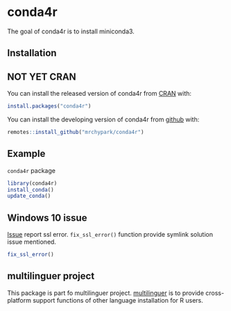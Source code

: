 # conda4r

<!-- badges: start -->
<!-- badges: end -->

The goal of conda4r is to install miniconda3.

## Installation

## NOT YET CRAN

You can install the released version of conda4r from [CRAN](https://CRAN.R-project.org) with:

``` r
install.packages("conda4r")
```

You can install the developing version of conda4r from [github](https://github.com/mrchypark/conda4r) with:

``` r
remotes::install_github("mrchypark/conda4r")
```

## Example

`conda4r` package 

``` r
library(conda4r)
install_conda()
update_conda()
```

## Windows 10 issue

[Issue](https://github.com/conda/conda/issues/8273) report ssl error.
`fix_ssl_error()` function provide symlink solution issue mentioned.
``` r
fix_ssl_error()
```

## multilinguer project

This package is part fo multilinguer project. [multilinguer][multilinguer] is to provide cross-platform support functions of other language installation for R users.

[multilinguer]: https://github.com/mrchypark/multilinguer
